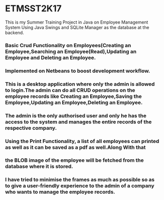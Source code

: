 # ETMSST2K17
This is my Summer Training Project in Java on Employee Management System Using Java Swings and SQLite Manager as the database at the backend.

### Basic Crud Functionality on Employees(Creating an Employee,Searching an Employee(Read),Updating an Employee and Deleting an Employee.

### Implemented on Netbeans to boost development workflow.

### This is a desktop application where only the admin is allowed to login.The admin can do all CRUD operations on the employee records like Creating an Employee,Saving the Employee,Updating an Employee,Deleting an Employee.

### The admin is the only authorised user and only he has the access to the system and manages the entire records of the respective company.

###  Using the Print Functionality, a list of all employees can printed as well as it can be saved as a pdf as well.Along With that
###  the BLOB image of the employee will be fetched from the database where it is stored.

### I have tried to minimise the frames as much as possible so as to give a user-friendly experience to the admin of a company who wants to manage the employee records.



